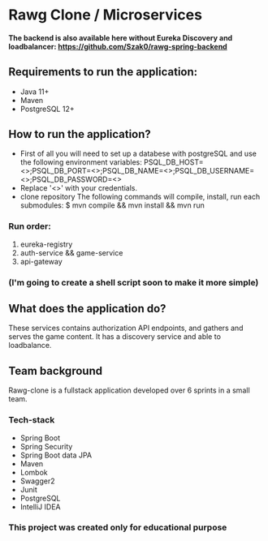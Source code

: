 # Rawg Clone / Microservices

#### The backend is also available here without Eureka Discovery and loadbalancer: https://github.com/Szak0/rawg-spring-backend

## Requirements to run the application:
- Java 11+
- Maven
- PostgreSQL 12+


## How to run the application?
- First of all you will need to set up a databese with postgreSQL and use the following environment variables: 
PSQL_DB_HOST=<>;PSQL_DB_PORT=<>;PSQL_DB_NAME=<>;PSQL_DB_USERNAME=<>;PSQL_DB_PASSWORD=<>
- Replace '<>' with your credentials.
- clone repository
The following commands will compile, install, run each submodules: $ mvn compile && mvn install && mvn run
### Run order: 
1. eureka-registry
2. auth-service && game-service
3. api-gateway

### (I'm going to create a shell script soon to make it more simple)


## What does the application do?
These services contains authorization API endpoints, and gathers and serves the game content. It has a discovery service and able to loadbalance.

## Team background
Rawg-clone is a fullstack application developed over 6 sprints in a small team.
### Tech-stack
- Spring Boot
- Spring Security
- Spring Boot data JPA
- Maven
- Lombok
- Swagger2
- Junit
- PostgreSQL
- IntelliJ IDEA


### This project was created only for educational purpose
